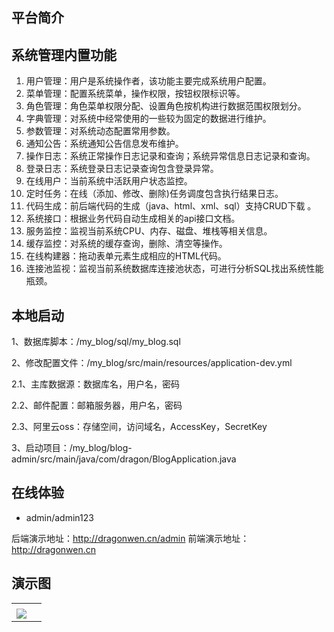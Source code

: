 ## 平台简介

## 系统管理内置功能

1.  用户管理：用户是系统操作者，该功能主要完成系统用户配置。
2.  菜单管理：配置系统菜单，操作权限，按钮权限标识等。
3.  角色管理：角色菜单权限分配、设置角色按机构进行数据范围权限划分。
4.  字典管理：对系统中经常使用的一些较为固定的数据进行维护。
5.  参数管理：对系统动态配置常用参数。
6.  通知公告：系统通知公告信息发布维护。
7.  操作日志：系统正常操作日志记录和查询；系统异常信息日志记录和查询。
8. 登录日志：系统登录日志记录查询包含登录异常。
9. 在线用户：当前系统中活跃用户状态监控。
10. 定时任务：在线（添加、修改、删除)任务调度包含执行结果日志。
11. 代码生成：前后端代码的生成（java、html、xml、sql）支持CRUD下载 。
12. 系统接口：根据业务代码自动生成相关的api接口文档。
13. 服务监控：监视当前系统CPU、内存、磁盘、堆栈等相关信息。
14. 缓存监控：对系统的缓存查询，删除、清空等操作。
15. 在线构建器：拖动表单元素生成相应的HTML代码。
16. 连接池监视：监视当前系统数据库连接池状态，可进行分析SQL找出系统性能瓶颈。

## 本地启动
1、数据库脚本：/my_blog/sql/my_blog.sql

2、修改配置文件：/my_blog/src/main/resources/application-dev.yml

2.1、主库数据源：数据库名，用户名，密码

2.2、邮件配置：邮箱服务器，用户名，密码

2.3、阿里云oss：存储空间，访问域名，AccessKey，SecretKey

3、启动项目：/my_blog/blog-admin/src/main/java/com/dragon/BlogApplication.java

## 在线体验

- admin/admin123  

后端演示地址：http://dragonwen.cn/admin
前端演示地址：http://dragonwen.cn

## 演示图

<table>
    <tr>
        <td><img src=""/></td>
        <td><img src=""/></td>
    </tr>
    <tr>
        <td><img src="="/></td>
        <td><img src=""/></td>
    </tr>
</table>
